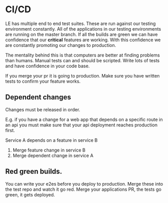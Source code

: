 # CI/CD

LE has multiple end to end test suites. These are run against our testing environment constantly. All of the applications in our testing environments are running on the master branch. If all the builds are green we can have confidence that our **critical** features are working. With this confidence we are constantly promoting our changes to production.

The mentality behind this is that computers are better at finding problems than humans. Manual tests can and should be scripted. Write lots of tests and have confidence in your code base.

If you merge your pr it is going to production. Make sure you have written tests to confirm your feature works.

## Dependent changes

Changes must be released in order. 

E.g. if you have a change for a web app that depends on a specific route in an api you must make sure that your api deployment reaches production first. 

Service A depends on a feature in service B

1. Merge feature change in service B
2. Merge dependent change in service A

## Red green builds.

You can write your e2es before you deploy to production. Merge these into the test repo and watch it go red. Merge your applications PR, the tests go green, it gets deployed.
